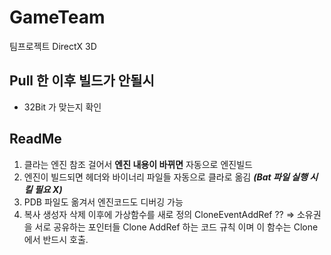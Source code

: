 # GameTeam
팀프로젝트 DirectX 3D

## Pull 한 이후 빌드가 안될시
 * 32Bit 가 맞는지 확인
## ReadMe
1. 클라는 엔진 참조 걸어서 **엔진 내용이 바뀌면** 자동으로 엔진빌드
2. 엔진이 빌드되면 헤더와 바이너리 파일들 자동으로 클라로 옮김 ***(Bat 파일 실행 시킬 필요 X)***
3. PDB 파일도 옮겨서 엔진코드도 디버깅 가능
4. 복사 생성자 삭제 이후에  가상함수를 새로 정의 CloneEventAddRef ?? =>  소유권을 서로 공유하는 포인터들 Clone  AddRef 하는 코드 규칙 이며 이 함수는 Clone 에서 반드시 호출.
